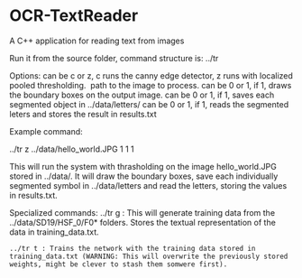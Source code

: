 # OCR-TextReader
A C++ application for reading text from images

Run it from the source folder, command structure is: 
../tr <threshold type> <image file path> <draw boxes> <save objects> <read> 

Options:
	<threshold type> can be c or z, c runs the canny edge detector, z runs with localized pooled thresholding.
	<image file path> path to the image to process.
	<draw boxes> can be 0 or 1, if 1, draws the boundary boxes on the output image.
	<save objects> can be 0 or 1, if 1, saves each segmented object in ../data/letters/
	<read> can be 0 or 1, if 1, reads the segmented leters and stores the result in results.txt

Example command: 

../tr z ../data/hello_world.JPG 1 1 1

This will run the system with thrasholding on the image hello_world.JPG stored in ../data/. It will draw the boundary boxes, save each individually segmented symbol in ../data/letters and read the letters, storing the values in results.txt.

Specialized commands:
	../tr g : This will generate training data from the ../data/SD19/HSF_0/F0* folders. Stores the textual representation of the data in training_data.txt.

	../tr t : Trains the network with the training data stored in training_data.txt (WARNING: This will overwrite the previously stored weights, might be clever to stash them somwere first).


